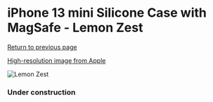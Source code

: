 # iPhone 13 mini Silicone Case with MagSafe - Lemon Zest

[Return to previous page](/iphone_13)

[High-resolution image from Apple](https://store.storeimages.cdn-apple.com/8756/as-images.apple.com/is/MN5X3?wid=4500&hei=4500&fmt=png)

<div style="width: 384px"><img src="/everypreview/MN5X3.png" alt="Lemon Zest"></div>

### Under construction
